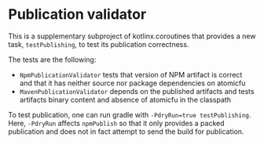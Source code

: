 # Publication validator

This is a supplementary subproject of kotlinx.coroutines that provides a new
task, `testPublishing`, to test its publication correctness.

The tests are the following:
* `NpmPublicationValidator` tests that version of NPM artifact is correct and that it has neither source nor package dependencies on atomicfu
* `MavenPublicationValidator` depends on the published artifacts and tests artifacts binary content and absence of atomicfu in the classpath

To test publication, one can run gradle with `-PdryRun=true testPublishing`.
Here, `-PdryRun` affects `npmPublish` so that it only provides a packed
publication and does not in fact attempt to send the build for publication.
